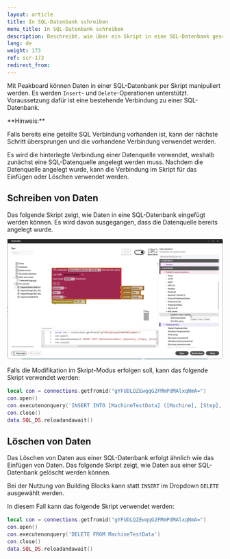```yaml
---
layout: article
title: In SQL-Datenbank schreiben
menu_title: In SQL-Datenbank schreiben
description: Beschreibt, wie über ein Skript in eine SQL-Datenbank geschrieben werden kann.
lang: de
weight: 173
ref: scr-173    
redirect_from:
---
```


Mit Peakboard können Daten in einer SQL-Datenbank per Skript manipuliert werden. Es werden `Insert`- und `Delete`-Operationen unterstützt. Voraussetzung dafür ist eine bestehende Verbindung zu einer SQL-Datenbank.

<div class="box-tip" markdown="1">
**Hinweis:**

Falls bereits eine geteilte SQL Verbindung vorhanden ist, kann der nächste Schritt übersprungen und die vorhandene Verbindung verwendet werden.
</div>

Es wird die hinterlegte Verbindung einer Datenquelle verwendet, weshalb zunächst eine SQL-Datenquelle angelegt werden muss. Nachdem die Datenquelle angelegt wurde, kann die Verbindung im Skript für das Einfügen oder Löschen verwendet werden.

## Schreiben von Daten
Das folgende Skript zeigt, wie Daten in eine SQL-Datenbank eingefügt werden können. Es wird davon ausgegangen, dass die Datenquelle bereits angelegt wurde.

![Schreiben von Daten in eine SQL-Datenbank](/assets/images/scripting/Scripting_Beispiele/sql-database/en-script-insert-into-sql-database.png)

Falls die Modifikation im Skript-Modus erfolgen soll, kann das folgende Skript verwendet werden:

```lua
local con = connections.getfromid("gYFUDLQZEwqqG2FMmPdMAlxqNmA=")
con.open()
con.executenonquery('INSERT INTO [MachineTestData] ([Machine], [Step], [Process]) VALUES (\'' .. sql.sqlescapestring(data.Machine) .. '\', \'' .. sql.sqlescapestring(data.Step) .. '\', \'' .. sql.sqlescapestring(data.Process) .. '\')')
con.close()
data.SQL_DS.reloadandawait()
```

## Löschen von Daten
Das Löschen von Daten aus einer SQL-Datenbank erfolgt ähnlich wie das Einfügen von Daten. Das folgende Skript zeigt, wie Daten aus einer SQL-Datenbank gelöscht werden können.

Bei der Nutzung von Building Blocks kann statt `INSERT` im Dropdown `DELETE` ausgewählt werden.

In diesem Fall kann das folgende Skript verwendet werden:

```lua
local con = connections.getfromid("gYFUDLQZEwqqG2FMmPdMAlxqNmA=")
con.open()
con.executenonquery('DELETE FROM MachineTestData')
con.close()
data.SQL_DS.reloadandawait()
```
